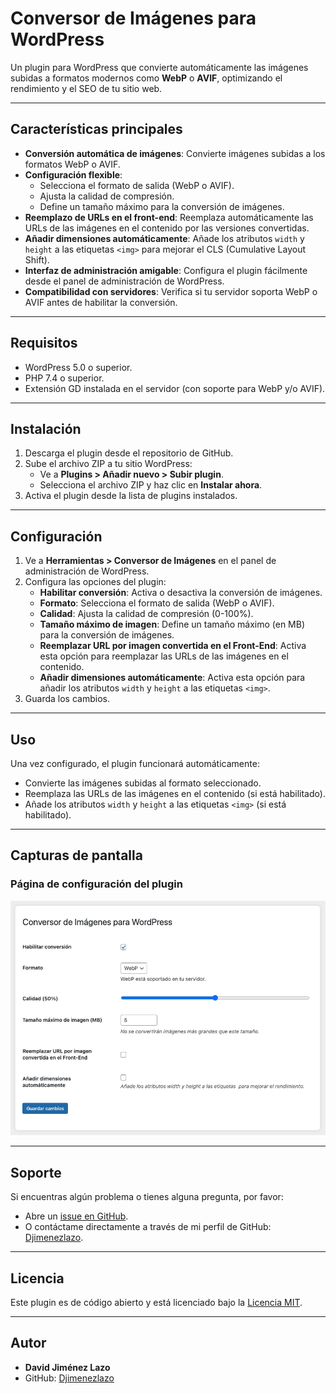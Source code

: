 # Conversor de Imágenes para WordPress

Un plugin para WordPress que convierte automáticamente las imágenes subidas a formatos modernos como **WebP** o **AVIF**, optimizando el rendimiento y el SEO de tu sitio web.

---

## Características principales

- **Conversión automática de imágenes**: Convierte imágenes subidas a los formatos WebP o AVIF.
- **Configuración flexible**:
  - Selecciona el formato de salida (WebP o AVIF).
  - Ajusta la calidad de compresión.
  - Define un tamaño máximo para la conversión de imágenes.
- **Reemplazo de URLs en el front-end**: Reemplaza automáticamente las URLs de las imágenes en el contenido por las versiones convertidas.
- **Añadir dimensiones automáticamente**: Añade los atributos `width` y `height` a las etiquetas `<img>` para mejorar el CLS (Cumulative Layout Shift).
- **Interfaz de administración amigable**: Configura el plugin fácilmente desde el panel de administración de WordPress.
- **Compatibilidad con servidores**: Verifica si tu servidor soporta WebP o AVIF antes de habilitar la conversión.

---

## Requisitos

- WordPress 5.0 o superior.
- PHP 7.4 o superior.
- Extensión GD instalada en el servidor (con soporte para WebP y/o AVIF).

---

## Instalación

1. Descarga el plugin desde el repositorio de GitHub.
2. Sube el archivo ZIP a tu sitio WordPress:
   - Ve a **Plugins > Añadir nuevo > Subir plugin**.
   - Selecciona el archivo ZIP y haz clic en **Instalar ahora**.
3. Activa el plugin desde la lista de plugins instalados.

---

## Configuración

1. Ve a **Herramientas > Conversor de Imágenes** en el panel de administración de WordPress.
2. Configura las opciones del plugin:
   - **Habilitar conversión**: Activa o desactiva la conversión de imágenes.
   - **Formato**: Selecciona el formato de salida (WebP o AVIF).
   - **Calidad**: Ajusta la calidad de compresión (0-100%).
   - **Tamaño máximo de imagen**: Define un tamaño máximo (en MB) para la conversión de imágenes.
   - **Reemplazar URL por imagen convertida en el Front-End**: Activa esta opción para reemplazar las URLs de las imágenes en el contenido.
   - **Añadir dimensiones automáticamente**: Activa esta opción para añadir los atributos `width` y `height` a las etiquetas `<img>`.
3. Guarda los cambios.

---

## Uso

Una vez configurado, el plugin funcionará automáticamente:
- Convierte las imágenes subidas al formato seleccionado.
- Reemplaza las URLs de las imágenes en el contenido (si está habilitado).
- Añade los atributos `width` y `height` a las etiquetas `<img>` (si está habilitado).

---

## Capturas de pantalla

### Página de configuración del plugin
![Página de configuración](screenshots/settings-page.png)

---

## Soporte

Si encuentras algún problema o tienes alguna pregunta, por favor:
- Abre un [issue en GitHub](https://github.com/Djimenezlazo/conversor-imagenes-wp/issues).
- O contáctame directamente a través de mi perfil de GitHub: [Djimenezlazo](https://github.com/Djimenezlazo).

---

## Licencia

Este plugin es de código abierto y está licenciado bajo la [Licencia MIT](LICENSE).

---

## Autor

- **David Jiménez Lazo**
- GitHub: [Djimenezlazo](https://github.com/Djimenezlazo)
